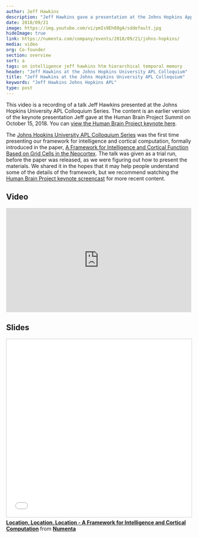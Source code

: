 ```yaml
---
author: Jeff Hawkins
description: "Jeff Hawkins gave a presentation at the Johns Hopkins Applied Physics Lab Colloquium Series where he previewed a framework for understanding how the neocortex works. Watch the video to see him introduce the framework and discuss its implications."
date: 2018/09/21
image: https://img.youtube.com/vi/pmIs9Eh08gA/sddefault.jpg
hideImage: true
link: https://numenta.com/company/events/2018/09/21/johns-hopkins/
media: video
org: Co-founder
section: overview
sort: a
tags: on intelligence jeff hawkins htm hierarchical temporal memory
header: "Jeff Hawkins at the Johns Hopkins University APL Colloquium"
title: "Jeff Hawkins at the Johns Hopkins University APL Colloquium"
keywords: "Jeff Hawkins Johns Hopkins APL"
type: post
---
```


This video is a recording of a talk Jeff Hawkins presented at the Johns Hopkins University APL Colloquium Series. The content is an earlier version of the keynote presentation Jeff gave at the Human Brain Project Summit on October 15, 2018. You can [view the Human Brain Project keynote here](/resources/videos/jeff-hawkins-human-brain-project-screencast/).

The [Johns Hopkins University APL Colloquium Series](/company/events/2018/09/21/johns-hopkins/) was the first time presenting our framework for intelligence and cortical computation, formally introduced in the paper, [A Framework for Intelligence and Cortical Function Based on Grid Cells in the Neocortex](/neuroscience-research/research-publications/papers/a-framework-for-intelligence-and-cortical-function-based-on-grid-cells-in-the-neocortex/). The talk was given as a trial run, before the paper was released, as we were figuring out how to present the materials. We shared it in the hopes that it may help people understand some of the details of the framework, but we recommend watching the [Human Brain Project keynote screencast](/resources/videos/jeff-hawkins-human-brain-project-screencast/) for more recent content.

## Video

<iframe width="504" height="284" src="https://www.youtube.com/embed/pmIs9Eh08gA?ecver=1" frameborder="0" gesture="media" allow="encrypted-media" allowfullscreen></iframe>

## Slides

<iframe src="//www.slideshare.net/slideshow/embed_code/key/DWVVGOiZdFZMh8" width="595" height="485" frameborder="0" marginwidth="0" marginheight="0" scrolling="no" style="border:1px solid #CCC; border-width:1px; margin-bottom:5px; max-width: 100%;" allowfullscreen> </iframe> <div style="margin-bottom:5px"> <strong> <a href="//www.slideshare.net/numenta/location-location-location-a-framework-for-intelligence-and-cortical-computation" title="Location, Location, Location - A Framework for Intelligence and Cortical Computation" target="_blank">Location, Location, Location - A Framework for Intelligence and Cortical Computation</a> </strong> from <strong><a href="https://www.slideshare.net/numenta" target="_blank">Numenta</a></strong> </div>
